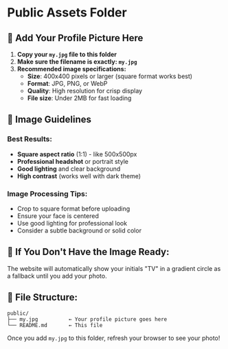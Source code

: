 # Public Assets Folder

## 📸 Add Your Profile Picture Here

1. **Copy your `my.jpg` file to this folder**
2. **Make sure the filename is exactly: `my.jpg`**
3. **Recommended image specifications:**
   - **Size**: 400x400 pixels or larger (square format works best)
   - **Format**: JPG, PNG, or WebP
   - **Quality**: High resolution for crisp display
   - **File size**: Under 2MB for fast loading

## 🎨 Image Guidelines

### **Best Results:**
- **Square aspect ratio** (1:1) - like 500x500px
- **Professional headshot** or portrait style
- **Good lighting** and clear background
- **High contrast** (works well with dark theme)

### **Image Processing Tips:**
- Crop to square format before uploading
- Ensure your face is centered
- Use good lighting for professional look
- Consider a subtle background or solid color

## 🔄 **If You Don't Have the Image Ready:**

The website will automatically show your initials "TV" in a gradient circle as a fallback until you add your photo.

## 📝 **File Structure:**
```
public/
├── my.jpg          ← Your profile picture goes here
└── README.md       ← This file
```

Once you add `my.jpg` to this folder, refresh your browser to see your photo!
